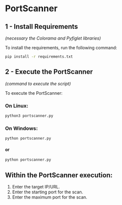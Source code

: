 # PortScanner

## 1 - Install Requirements
*(necessary the Colorama and Pyfiglet libraries)*

To install the requirements, run the following command:
```bash
pip install -r requirements.txt
```

## 2 - Execute the PortScanner
*(command to execute the script)*

To execute the PortScanner:

### On Linux:
```bash
python3 portscanner.py
```

### On Windows:
```bash
python portscanner.py
```
#### or
```bash
python portscanner.py
```

## Within the PortScanner execution:
1. Enter the target IP/URL.
2. Enter the starting port for the scan.
3. Enter the maximum port for the scan.
